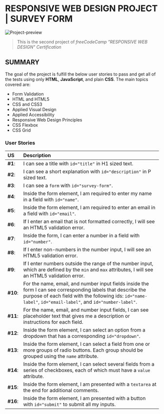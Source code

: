 # RESPONSIVE WEB DESIGN PROJECT | SURVEY FORM
![Project-preview](image.png)
> This is the second project of _freeCodeCamp "RESPONSIVE WEB DESIGN" Certification_

## SUMMARY

The goal of the project is fulfill the below user stories to pass and get all of the tests using only **HTML**, **JavaScript**, and plain **CSS**. 
The main topics covered are:
- Form Validation
- HTML and HTML5
- CSS and CSS3
- Applied Visual Design
- Applied Accessibility
- Responsive Web Design Principles
- CSS Flexbox
- CSS Grid


### User Stories
| US | Description |
| :------------ | :----------- |
| **#1**: | I can see a title with `id="title"` in H1 sized text. |
| **#2**: | I can see a short explanation with `id="description"` in P sized text. |
| **#3**: | I can see a `form` with `id="survey-form"`. |
| **#4**: | Inside the form element, I am required to enter my name in a field with `id="name"`. |
| **#5**: | Inside the form element, I am required to enter an email in a field with `id="email"`. |
| **#6**: | If I enter an email that is not formatted correctly, I will see an HTML5 validation error. |
| **#7**: | Inside the form, I can enter a number in a field with `id="number"`. |
| **#8**: | If I enter non-numbers in the number input, I will see an HTML5 validation error. |
| **#9**: | If I enter numbers outside the range of the number input, which are defined by the `min` and `max` attributes, I will see an HTML5 validation error. |
| **#10**: | For the name, email, and number input fields inside the form I can see corresponding labels that describe the purpose of each field with the following ids: `id="name-label"`, `id="email-label"`, and `id="number-label"`. |
| **#11**: | For the name, email, and number input fields, I can see placeholder text that gives me a description or instructions for each field. |
| **#12**: | Inside the form element, I can select an option from a dropdown that has a corresponding `id="dropdown"`. |
| **#13**: | Inside the form element, I can select a field from one or more groups of radio buttons. Each group should be grouped using the `name` attribute. |
| **#14**: | Inside the form element, I can select several fields from a series of checkboxes, each of which must have a `value` attribute. |
| **#15**: | Inside the form element, I am presented with a `textarea` at the end for additional comments. |
| **#16**: | Inside the form element, I am presented with a button with `id="submit"` to submit all my inputs. |
